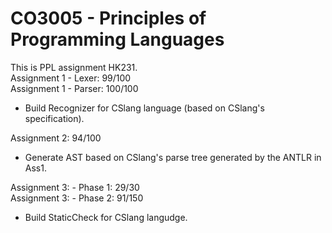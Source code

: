 # CO3005 - Principles of Programming Languages
This is PPL assignment HK231.\
Assignment 1 - Lexer: 99/100\
Assignment 1 - Parser: 100/100
* Build Recognizer for CSlang language (based on CSlang's specification).

Assignment 2: 94/100

* Generate AST based on CSlang's parse tree generated by the ANTLR in Ass1.

Assignment 3: - Phase 1: 29/30\
Assignment 3: - Phase 2: 91/150
* Build StaticCheck for CSlang langudge.
